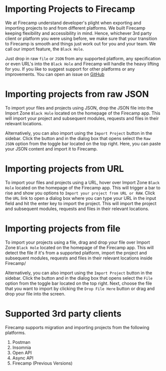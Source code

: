 # Importing Projects to Firecamp

We at Firecamp understand developer's plight when exporting and importing projects to and from different platforms. We built Firecamp keeping flexibility and accessibility in mind. Hence, whichever 3rd party client or platform you were using before, we make sure that your transition to Firecamp is smooth and things just work out for you and your team. We call our import feature, the `Black Hole`.

Just drop in raw `file` or `JSON` from any supported platform, any specification or even URL's into the `Black Hole` and Firecamp will handle the heavy lifting for you. If you like to suggest support for other platforms or any improvements. You can open an issue on [GitHub](https://github.com/firecampapp/Firecamp/issues)

# Importing projects from raw JSON
To import your files and projects using JSON, drop the JSON file into the Import Zone `Black Hole` located on the homepage of the Firecamp app. This will import your project and subsequent modules, requests and files in their relevant locations.

Alternatively, you can also import using the `Import Project` button in the sidebar. Click the button and in the dialog box that opens select the `Raw JSON` option from the toggle bar located on the top right. Here, you can paste your JSON content and import it to Firecamp.

# Importing projects from URL

To import your files and projects using a URL, hover over Import Zone `Black Hole` located on the homepage of the Firecamp app. This will trigger a bar to rise and show you options to  `Import your project from URL or RAW`. Click the `URL` link to open a dialog box where you can type your URL in the input field and hit the enter key to import the project. This will import the project and subsequent modules, requests and files in their relevant locations.

# Importing projects from file

To import your projects using a file, drag and drop your file over Import Zone `Black Hole` located on the homepage of the Firecamp app. This will detect the file if it's from a supported platform, import the project and subsequent modules, requests and files in their relevant locations inside Firecamp/

Alternatively, you can also import using the `Import Project` button in the sidebar. Click the button and in the dialog box that opens select the `File` option from the toggle bar located on the top right. Next, choose the file that you want to import by clicking the `Drop File Here` button or drag and drop your file into the screen.


# Supported 3rd party clients

Firecamp supports migration and importing projects from the following platforms.

1. Postman
2. Insomnia
3. Open API
4. Async API
5. Firecamp (Previous Versions)
